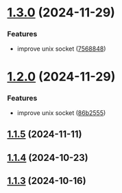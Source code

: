 # [1.3.0](https://github.com/msobiecki/boilerplate-express-server/compare/v1.2.0...v1.3.0) (2024-11-29)


### Features

* improve unix socket ([7568848](https://github.com/msobiecki/boilerplate-express-server/commit/7568848271458f53df273bcbfee000b4327dd91a))



# [1.2.0](https://github.com/msobiecki/boilerplate-express-server/compare/v1.1.5...v1.2.0) (2024-11-29)


### Features

* improve unix socket ([86b2555](https://github.com/msobiecki/boilerplate-express-server/commit/86b25556baab2a633e6f18e619d417b3af4f15fc))



## [1.1.5](https://github.com/msobiecki/boilerplate-express-server/compare/v1.1.4...v1.1.5) (2024-11-11)



## [1.1.4](https://github.com/msobiecki/boilerplate-express-server/compare/v1.1.3...v1.1.4) (2024-10-23)



## [1.1.3](https://github.com/msobiecki/boilerplate-express-server/compare/v1.1.2...v1.1.3) (2024-10-16)




